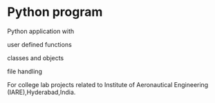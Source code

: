 # Python program

Python application with 

user defined functions

classes and objects

file handling

For college lab projects related to Institute
of Aeronautical Engineering (IARE),Hyderabad,India.
